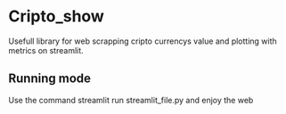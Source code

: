 # Cripto_show
Usefull library for web scrapping cripto currencys value and plotting with metrics on streamlit.
## Running mode
Use the command streamlit run streamlit_file.py and enjoy the web
